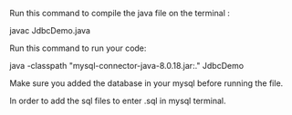 Run this command to compile the java file on the terminal :

javac JdbcDemo.java

Run this command to run your code:

java -classpath "mysql-connector-java-8.0.18.jar:." JdbcDemo

Make sure you added the database in your mysql before running the file.

In order to add the sql files to enter <filename>.sql in mysql terminal.
